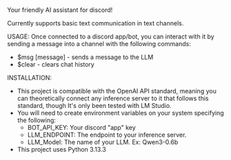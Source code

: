 Your friendly AI assistant for discord!

Currently supports basic text communication in text channels.

USAGE:
Once connected to a discord app/bot, you can interact with it by sending a message into a channel with the following commands:
- $msg [message] - sends a message to the LLM
- $clear - clears chat history

INSTALLATION:
- This project is compatible with the OpenAI API standard, meaning you can theoretically connect any inference server to it that follows this standard, though It's only been tested with LM Studio.
- You will need to create environment variables on your system specifying the following:
  - BOT_API_KEY: Your discord "app" key
  - LLM_ENDPOINT: The endpoint to your inference server.
  - LLM_Model: The name of your LLM. Ex: Qwen3-0.6b
- This project uses Python 3.13.3
